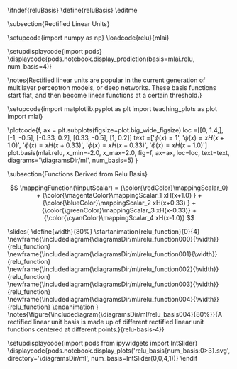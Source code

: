 \ifndef{reluBasis}
\define{reluBasis}
\editme

\subsection{Rectified Linear Units}

\setupcode{import numpy as np}
\loadcode{relu}{mlai}

\setupdisplaycode{import pods}
\displaycode{pods.notebook.display_prediction(basis=mlai.relu, num_basis=4)}

\notes{Rectified linear units are popular in the current generation of multilayer perceptron models, or deep networks. These basis functions start flat, and then become linear functions at a certain threshold.}

\setupcode{import matplotlib.pyplot as plt
import teaching_plots as plot
import mlai}

\plotcode{f, ax = plt.subplots(figsize=plot.big_wide_figsize)
loc =[[0, 1.4,],
      [-1, -0.5],
      [-0.33, 0.2],
      [0.33, -0.5],
      [1, 0.2]]
text =['$\phi(x) = 1$',
       '$\phi(x) = xH(x+1.0)$',
       '$\phi(x) = xH(x+0.33)$',
       '$\phi(x) = xH(x-0.33)$',
       '$\phi(x) = xH(x-1.0)$']
plot.basis(mlai.relu, x_min=-2.0, x_max=2.0, 
           fig=f, ax=ax, loc=loc, text=text,
		   diagrams='\diagramsDir/ml',
		   num_basis=5)
}

\subsection{Functions Derived from Relu Basis}

$$
\mappingFunction(\inputScalar) = {\color{\redColor}\mappingScalar_0}   + {\color{\magentaColor}\mappingScalar_1 xH(x+1.0) } + {\color{\blueColor}\mappingScalar_2 xH(x+0.33) } + {\color{\greenColor}\mappingScalar_3 xH(x-0.33)} +  {\color{\cyanColor}\mappingScalar_4 xH(x-1.0)}
$$

\slides{
\define{width}{80%}
\startanimation{relu_function}{0}{4}
\newframe{\includediagram{\diagramsDir/ml/relu_function000}{\width}}{relu_function}
\newframe{\includediagram{\diagramsDir/ml/relu_function001}{\width}}{relu_function}
\newframe{\includediagram{\diagramsDir/ml/relu_function002}{\width}}{relu_function}
\newframe{\includediagram{\diagramsDir/ml/relu_function003}{\width}}{relu_function}
\newframe{\includediagram{\diagramsDir/ml/relu_function004}{\width}}{relu_function}
\endanimation
}
\notes{\figure{\includediagram{\diagramsDir/ml/relu_basis004}{80%}}{A rectified linear unit basis is made up of different rectified linear unit functions centered at different points.}{relu-basis-4}}


\setupdisplaycode{import pods
from ipywidgets import IntSlider}
\displaycode{pods.notebook.display_plots('relu_basis{num_basis:0>3}.svg', 
                            directory='\diagramsDir/ml', 
			    num_basis=IntSlider(0,0,4,1))}
\endif
